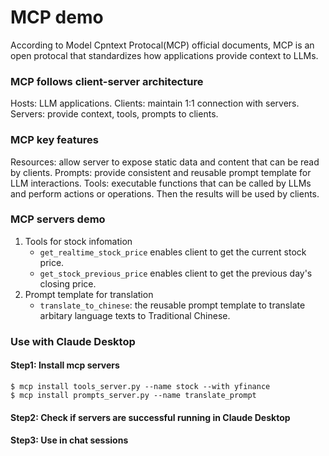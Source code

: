 # MCP demo

According to Model Cpntext Protocal(MCP) official documents, MCP is an open protocal that standardizes how applications provide context to LLMs.


### MCP follows client-server architecture
Hosts: LLM applications.
Clients: maintain 1:1 connection with servers.
Servers: provide context, tools, prompts to clients.


### MCP key features
Resources: allow server to expose static data and content that can be read by clients.
Prompts: provide consistent and reusable prompt template for LLM interactions.
Tools: executable functions that can be called by LLMs and perform actions or operations. Then the results will be used by clients.


### MCP servers demo
1. Tools for stock infomation
    - `get_realtime_stock_price` enables client to get the current stock price.
    - `get_stock_previous_price` enables client to get the previous day's closing price.
2. Prompt template for translation
    - `translate_to_chinese`: the reusable prompt template to translate arbitary language texts to Traditional Chinese.


### Use with Claude Desktop
#### Step1: Install mcp servers
```=shell
$ mcp install tools_server.py --name stock --with yfinance 
$ mcp install prompts_server.py --name translate_prompt
```

#### Step2: Check if servers are successful running in Claude Desktop


#### Step3: Use in chat sessions
